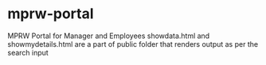 # mprw-portal
MPRW Portal for Manager and Employees
showdata.html and showmydetails.html are a part of public folder that renders output as per the search input

